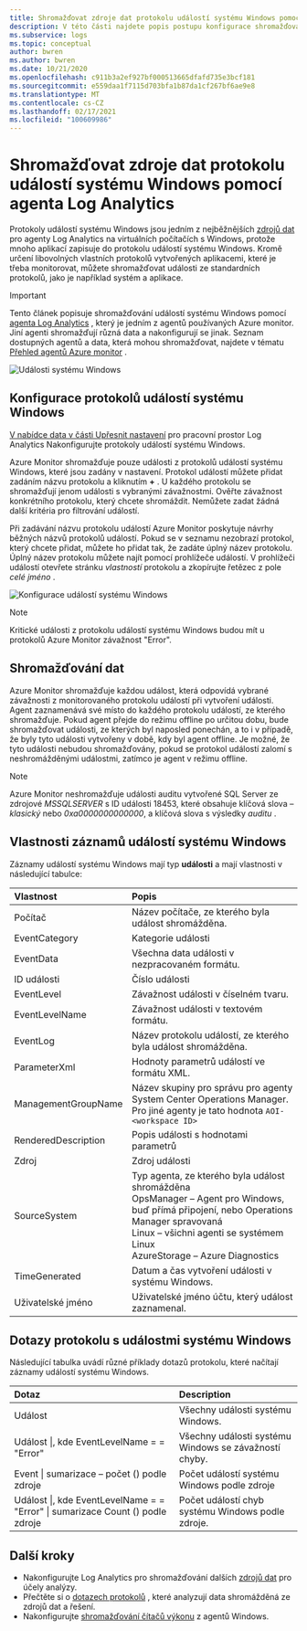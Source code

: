 ```yaml
---
title: Shromažďovat zdroje dat protokolu událostí systému Windows pomocí agenta Log Analytics v Azure Monitor
description: V této části najdete popis postupu konfigurace shromažďování protokolů událostí systému Windows Azure Monitor a podrobností záznamů, které vytvoří.
ms.subservice: logs
ms.topic: conceptual
author: bwren
ms.author: bwren
ms.date: 10/21/2020
ms.openlocfilehash: c911b3a2ef927bf000513665dfafd735e3bcf181
ms.sourcegitcommit: e559daa1f7115d703bfa1b87da1cf267bf6ae9e8
ms.translationtype: MT
ms.contentlocale: cs-CZ
ms.lasthandoff: 02/17/2021
ms.locfileid: "100609986"
---
```

# <a name="collect-windows-event-log-data-sources-with-log-analytics-agent"></a>Shromažďovat zdroje dat protokolu událostí systému Windows pomocí agenta Log Analytics
Protokoly událostí systému Windows jsou jedním z nejběžnějších [zdrojů dat](../agents/agent-data-sources.md) pro agenty Log Analytics na virtuálních počítačích s Windows, protože mnoho aplikací zapisuje do protokolu událostí systému Windows.  Kromě určení libovolných vlastních protokolů vytvořených aplikacemi, které je třeba monitorovat, můžete shromažďovat události ze standardních protokolů, jako je například systém a aplikace.

> [!IMPORTANT]
> Tento článek popisuje shromažďování událostí systému Windows pomocí [agenta Log Analytics](../platform/log-analytics-agent.md) , který je jedním z agentů používaných Azure monitor. Jiní agenti shromažďují různá data a nakonfigurují se jinak. Seznam dostupných agentů a data, která mohou shromažďovat, najdete v tématu [Přehled agentů Azure monitor](../agents/agents-overview.md) .

![Události systému Windows](media/data-sources-windows-events/overview.png)     

## <a name="configuring-windows-event-logs"></a>Konfigurace protokolů událostí systému Windows
[V nabídce data v části Upřesnit nastavení](../agents/agent-data-sources.md#configuring-data-sources) pro pracovní prostor Log Analytics Nakonfigurujte protokoly událostí systému Windows.

Azure Monitor shromažďuje pouze události z protokolů událostí systému Windows, které jsou zadány v nastavení.  Protokol událostí můžete přidat zadáním názvu protokolu a kliknutím **+** .  U každého protokolu se shromažďují jenom události s vybranými závažnostmi.  Ověřte závažnost konkrétního protokolu, který chcete shromáždit.  Nemůžete zadat žádná další kritéria pro filtrování událostí.

Při zadávání názvu protokolu událostí Azure Monitor poskytuje návrhy běžných názvů protokolů událostí. Pokud se v seznamu nezobrazí protokol, který chcete přidat, můžete ho přidat tak, že zadáte úplný název protokolu. Úplný název protokolu můžete najít pomocí prohlížeče událostí. V prohlížeči událostí otevřete stránku *vlastností* protokolu a zkopírujte řetězec z pole *celé jméno* .

![Konfigurace událostí systému Windows](media/data-sources-windows-events/configure.png)

> [!NOTE]
> Kritické události z protokolu událostí systému Windows budou mít u protokolů Azure Monitor závažnost "Error".

## <a name="data-collection"></a>Shromažďování dat
Azure Monitor shromažďuje každou událost, která odpovídá vybrané závažnosti z monitorovaného protokolu událostí při vytvoření události.  Agent zaznamenává své místo do každého protokolu událostí, ze kterého shromažďuje.  Pokud agent přejde do režimu offline po určitou dobu, bude shromažďovat události, ze kterých byl naposled ponechán, a to i v případě, že byly tyto události vytvořeny v době, kdy byl agent offline.  Je možné, že tyto události nebudou shromažďovány, pokud se protokol událostí zalomí s neshromážděnými událostmi, zatímco je agent v režimu offline.

>[!NOTE]
>Azure Monitor neshromažďuje události auditu vytvořené SQL Server ze zdrojové *MSSQLSERVER* s ID události 18453, které obsahuje klíčová slova – *klasický* nebo *0xa0000000000000*, a klíčová slova s výsledky *auditu* .
>

## <a name="windows-event-records-properties"></a>Vlastnosti záznamů událostí systému Windows
Záznamy událostí systému Windows mají typ **události** a mají vlastnosti v následující tabulce:

| Vlastnost | Popis |
|:--- |:--- |
| Počítač |Název počítače, ze kterého byla událost shromážděna. |
| EventCategory |Kategorie události |
| EventData |Všechna data události v nezpracovaném formátu. |
| ID události |Číslo události |
| EventLevel |Závažnost události v číselném tvaru. |
| EventLevelName |Závažnost události v textovém formátu. |
| EventLog |Název protokolu událostí, ze kterého byla událost shromážděna. |
| ParameterXml |Hodnoty parametrů událostí ve formátu XML. |
| ManagementGroupName |Název skupiny pro správu pro agenty System Center Operations Manager.  Pro jiné agenty je tato hodnota `AOI-<workspace ID>` |
| RenderedDescription |Popis události s hodnotami parametrů |
| Zdroj |Zdroj události |
| SourceSystem |Typ agenta, ze kterého byla událost shromážděna <br> OpsManager – Agent pro Windows, buď přímá připojení, nebo Operations Manager spravovaná <br> Linux – všichni agenti se systémem Linux  <br> AzureStorage – Azure Diagnostics |
| TimeGenerated |Datum a čas vytvoření události v systému Windows. |
| Uživatelské jméno |Uživatelské jméno účtu, který událost zaznamenal. |

## <a name="log-queries-with-windows-events"></a>Dotazy protokolu s událostmi systému Windows
Následující tabulka uvádí různé příklady dotazů protokolu, které načítají záznamy událostí systému Windows.

| Dotaz | Description |
|:---|:---|
| Událost |Všechny události systému Windows. |
| Událost &#124;, kde EventLevelName = = "Error" |Všechny události systému Windows se závažností chyby. |
| Event &#124; sumarizace – počet () podle zdroje |Počet událostí systému Windows podle zdroje |
| Událost &#124;, kde EventLevelName = = "Error" &#124; sumarizace Count () podle zdroje |Počet událostí chyb systému Windows podle zdroje. |


## <a name="next-steps"></a>Další kroky
* Nakonfigurujte Log Analytics pro shromažďování dalších [zdrojů dat](../agents/agent-data-sources.md) pro účely analýzy.
* Přečtěte si o [dotazech protokolů](../log-query/log-query-overview.md) , které analyzují data shromážděná ze zdrojů dat a řešení.  
* Nakonfigurujte [shromažďování čítačů výkonu](data-sources-performance-counters.md) z agentů Windows.

